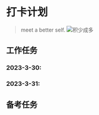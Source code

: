 # 打卡计划
> meet a better self.
![积少成多](https://image.baidu.com/search/detail?ct=503316480&z=0&ipn=d&word=%E7%A7%AF%E5%B0%91%E6%88%90%E5%A4%9A%E7%9A%84%E5%9B%BE%E7%89%87&step_word=&hs=0&pn=91&spn=0&di=7207123747399008257&pi=0&rn=1&tn=baiduimagedetail&is=0%2C0&istype=0&ie=utf-8&oe=utf-8&in=&cl=2&lm=-1&st=undefined&cs=2996131859%2C3917328303&os=3591275705%2C2255965212&simid=2996131859%2C3917328303&adpicid=0&lpn=0&ln=732&fr=&fmq=1680181325181_R&fm=&ic=undefined&s=undefined&hd=undefined&latest=undefined&copyright=undefined&se=&sme=&tab=0&width=undefined&height=undefined&face=undefined&ist=&jit=&cg=&bdtype=0&oriquery=&objurl=https%3A%2F%2Fimg-qn.51miz.com%2F2018%2F02%2F07%2F19%2F2018020719565478_P1325127_18f00442.jpg&fromurl=ippr_z2C%24qAzdH3FAzdH3Fooo_z%26e3Bc84tz_z%26e3Bv54AzdH3Ff5-f7vwtAzdH3Fdmcl9l8_z%26e3Bip4s&gsm=5a&rpstart=0&rpnum=0&islist=&querylist=&nojc=undefined&dyTabStr=MCwzLDYsMSw0LDIsNSw3LDgsOQ%3D%3D)
## 工作任务
### 2023-3-30:
### 2023-3-31:

## 备考任务
### 
